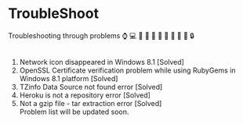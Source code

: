 # TroubleShoot
Troubleshooting through problems
:watch: :computer: :guitar: :key: :girl: :boy: :man: :woman: :rose: :book: :lock:<br><br>
1. Network icon disappeared in Windows 8.1 [Solved] <br>
2. OpenSSL Certificate verification problem while using RubyGems in Windows 8.1 platform [Solved]<br>
3. TZinfo Data Source not found error [Solved]<br>
4. Heroku is not a repository error [Solved]<br>
5. Not a gzip file - tar extraction error [Solved]<br>
Problem list will be updated soon.
